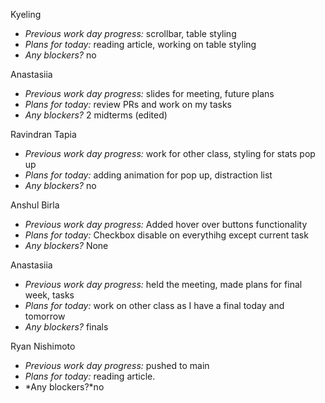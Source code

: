 Kyeling  
+ *Previous work day progress:* scrollbar, table styling
+ *Plans for today:* reading article, working on table styling
+ *Any blockers?* no

Anastasiia  
+ *Previous work day progress:*
slides for meeting, future plans
+ *Plans for today:*
review PRs and work on my tasks
+ *Any blockers?*
2 midterms (edited) 

Ravindran Tapia  
+ *Previous work day progress:* work for other class, styling for stats pop up
+ *Plans for today:* adding animation for pop up, distraction list
+ *Any blockers?* no
  
Anshul Birla
+ *Previous work day progress:* Added hover over buttons functionality
+ *Plans for today:* Checkbox disable on everythihg except current task
+ *Any blockers?* None

Anastasiia
+ *Previous work day progress:*
held the meeting, made plans for final week, tasks
+ *Plans for today:*
work on other class as I have a final today and tomorrow
+ *Any blockers?*
finals

Ryan Nishimoto  
+ *Previous work day progress:*
pushed to main
+ *Plans for today:*
reading article.
+ *Any blockers?*no